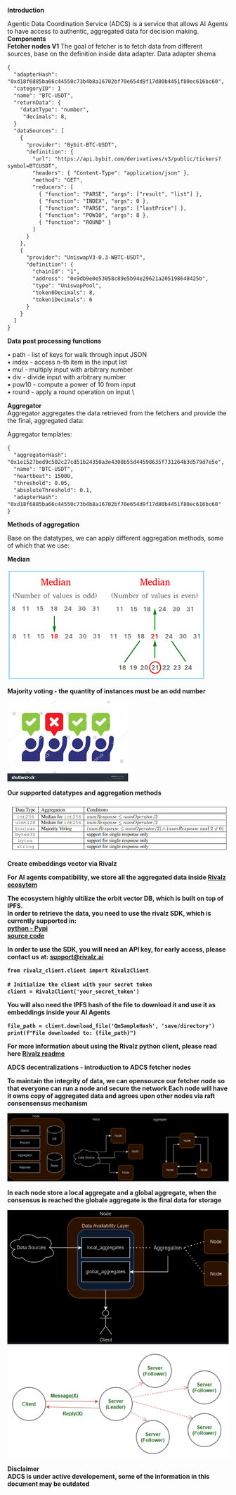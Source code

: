**Introduction**

Agentic Data Coordination Service (ADCS) is a service that allows AI Agents to have access to authentic, aggregated data for decision making.\
**Components**\
**Fetcher nodes V1**
The goal of fetcher is to fetch data from different sources, base on the definition inside data adapter.
Data adapter shema
```
{
  "adapterHash": "0xd18f6885ba66c44550c73b4b8a16702bf70e654d9f17d80b4451f80ec616bc60",
  "categoryID": 1
  "name": "BTC-USDT",
  "returnData": {
    "datatType": "number",
     "decimals": 8,
  }
  "dataSources": [
    {
      "provider": "Bybit-BTC-USDT",
      "definition": {
        "url": "https://api.bybit.com/derivatives/v3/public/tickers?symbol=BTCUSDT",
        "headers": { "Content-Type": "application/json" },
        "method": "GET",
        "reducers": [
          { "function": "PARSE", "args": ["result", "list"] },
          { "function": "INDEX", "args": 0 },
          { "function": "PARSE", "args": ["lastPrice"] },
          { "function": "POW10", "args": 8 },
          { "function": "ROUND" }
        ]
      }
    },
    {
      "provider": "UniswapV3-0.3-WBTC-USDT",
      "definition": {
        "chainId": "1",
        "address": "0x9db9e0e53058c89e5b94e29621a205198648425b",
        "type": "UniswapPool",
        "token0Decimals": 8,
        "token1Decimals": 6
      }
    }
  ]
}
```
**Data post processing functions**

• path - list of keys for walk through input JSON \
• index - access n-th item in the input list \
• mul - multiply input with arbitrary number \
• div - divide input with arbitrary number \
• pow10 - compute a power of 10 from input \
• round - apply a round operation on input \

**Aggregator** \
Aggregator aggregates the data retrieved from the fetchers and provide the the final, aggregated data:

Aggregator templates:

```
{
  "aggregatorHash": "0x1e1527bed9c502c27cd51b24350a3e4308b55d44598635f731264b3d579d7e5e",
  "name": "BTC-USDT",
  "heartbeat": 15000,
  "threshold": 0.05,
  "absoluteThreshold": 0.1,
  "adapterHash": "0xd18f6885ba66c44550c73b4b8a16702bf70e654d9f17d80b4451f80ec616bc60"
}
```
**Methods of aggregation**

Base on the datatypes, we can apply different aggregation methods, some of which that we use:

<strong>Median<strong>

![Median description](image.png)

<strong>Majority voting - the quantity of instances must be an odd number<strong>

![Majority voting description](image-1.png)

**Our supported datatypes and aggregation methods**

![aggregation methods](image-2.png)

**Create embeddings vector via Rivalz**

For AI agents compatibility, we store all the aggregated data inside [Rivalz ecosytem](https://rivalz.ai/)

The ecosystem highly ultilize the orbit vector DB, which is built on top of IPFS.\
In order to retrieve the data, you need to use the rivalz SDK, which is currently supported in:\
[python - Pypi](https://pypi.org/project/rivalz-client/0.1.12/)\
[source code](https://github.com/Rivalz-ai/python-client)

In order to use the SDK, you will need an API key, for early access, please contact us at: support@rivalz.ai

```
from rivalz_client.client import RivalzClient

# Initialize the client with your secret token
client = RivalzClient('your_secret_token')
```

You will also need the IPFS hash of the file to download it and use it as embeddings inside your AI Agents

```
file_path = client.download_file('QmSampleHash', 'save/directory')
print(f"File downloaded to: {file_path}")
```

For more information about using the Rivalz python client, please read here
[Rivalz readme](https://github.com/Rivalz-ai/python-client/blob/master/readme.md)

**ADCS decentralizations - introduction to ADCS fetcher nodes**

To maintain the integrity of data, we can opensource our fetcher node so that everyone can run a node and secure the network
Each node will have it owns copy of aggregated data and agrees upon other nodes via raft consensensus mechanism

![Nodes and datasources](image-3.png)

In each node store a local aggregate and a global aggregate, when the consensus is reached the globale aggregate is the final data for storage

![local vs global aggregates](image-4.png)

![raft consensus](image-5.png)


**Disclaimer**\
ADCS is under active developement, some of the information in this document may be outdated

